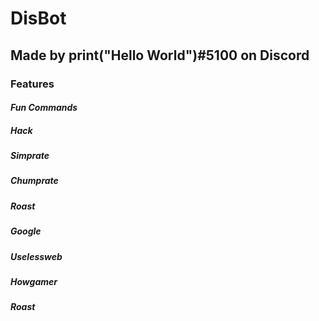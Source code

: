 # DisBot
## Made by print("Hello World")#5100 on Discord
### __Features__
#### *Fun Commands*
##### Hack
##### Simprate
##### Chumprate
##### Roast
##### Google
##### Uselessweb
##### Howgamer
##### Roast
